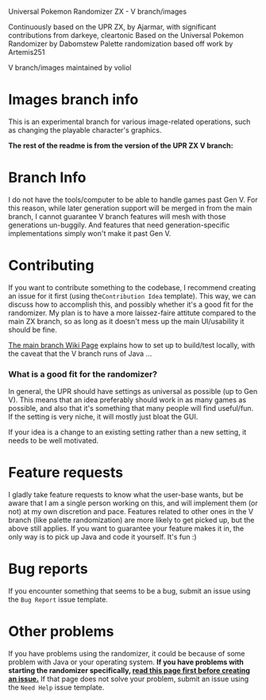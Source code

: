 Universal Pokemon Randomizer ZX - V branch/images

Continuously based on the UPR ZX, by Ajarmar, with significant contributions from darkeye, cleartonic
Based on the Universal Pokemon Randomizer by Dabomstew
Palette randomization based off work by Artemis251

V branch/images maintained by voliol

# Images branch info

This is an experimental branch for various image-related operations, such as changing the playable character's graphics. 

**The rest of the readme is from the version of the UPR ZX V branch:**

# Branch Info


I do not have the tools/computer to be able to handle games past Gen V. For this reason, while later generation support will be merged in from the main branch, I cannot guarantee V branch features will mesh with those generations un-buggily. And features that need generation-specific implementations simply won't make it past Gen V.  

# Contributing

If you want to contribute something to the codebase, I recommend creating an issue for it first (using the`Contribution Idea` template). This way, we can discuss how to accomplish this, and possibly whether it's a good fit for the randomizer. My plan is to have a more laissez-faire attitute compared to the main ZX branch, so as long as it doesn't mess up the main UI/usability it should be fine. 

[The main branch Wiki Page](https://github.com/Ajarmar/universal-pokemon-randomizer-zx/wiki/Building-Universal-Pokemon-Randomizer-ZX) explains how to set up to build/test locally, with the caveat that the V branch runs of Java ...

### What is a good fit for the randomizer?

In general, the UPR should have settings as universal as possible (up to Gen V). This means that an idea preferably should work in as many games as possible, and also that it's something that many people will find useful/fun. If the setting is very niche, it will mostly just bloat the GUI.

If your idea is a change to an existing setting rather than a new setting, it needs to be well motivated.

# Feature requests

I gladly take feature requests to know what the user-base wants, but be aware that I am a single person working on this, and will implement them (or not) at my own discretion and pace. 
Features related to other ones in the V branch (like palette randomization) are more likely to get picked up, but the above still applies. If you want to guarantee your feature makes it in, the only way is to pick up Java and code it yourself. It's fun :) 

# Bug reports

If you encounter something that seems to be a bug, submit an issue using the `Bug Report` issue template.

# Other problems

If you have problems using the randomizer, it could be because of some problem with Java or your operating system. **If you have problems with starting the randomizer specifically, [read this page first before creating an issue.](https://github.com/Ajarmar/universal-pokemon-randomizer-zx/wiki/About-Java)** If that page does not solve your problem, submit an issue using the `Need Help` issue template.
